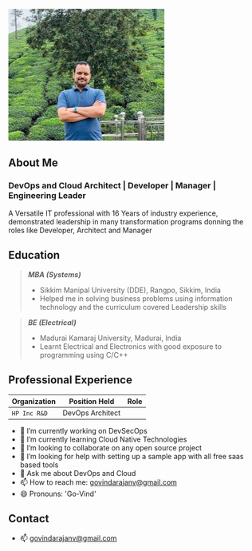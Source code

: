 ![DP](images/profile-pic-1.JPG)

## About Me
### DevOps and Cloud Architect | Developer | Manager | Engineering Leader

A Versatile IT professional with 16 Years of industry experience, demonstrated leadership in many transformation programs donning the roles like Developer, Architect and Manager

## Education

> **_MBA (Systems)_**
> * Sikkim Manipal University (DDE), Rangpo, Sikkim, India
> * Helped me in solving business problems using information technology and the curriculum covered  Leadership skills

> **_BE (Electrical)_**
> * Madurai Kamaraj University, Madurai, India
> * Learnt Electrical and Electronics with good exposure to programming using C/C++

## Professional Experience

| Organization  | Position Held |Role |
| --- | --- |--- |
| `HP Inc R&D` | DevOps Architect | |


- 🔭 I’m currently working on DevSecOps
- 🌱 I’m currently learning Cloud Native Technologies
- 👯 I’m looking to collaborate on any open source project
- 🤔 I’m looking for help with setting up a sample app with all free saas based tools
- 💬 Ask me about DevOps and Cloud
- 📫 How to reach me: govindarajanv@gmail.com
- 😄 Pronouns: 'Go-Vind'

## Contact

- 📫 govindarajanv@gmail.com
